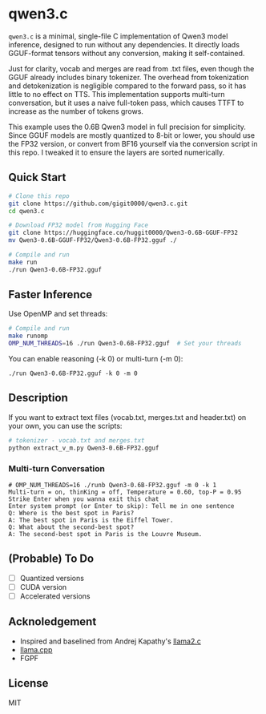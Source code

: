# qwen3.c

`qwen3.c` is a minimal, single-file C implementation of Qwen3 model inference, designed to run without any dependencies. It directly loads GGUF-format tensors without any conversion, making it self-contained.

Just for clarity, vocab and merges are read from .txt files, even though the GGUF  already includes binary tokenizer. The overhead from tokenization and detokenization is negligible compared to the forward pass, so it has little to no effect on TTS. This implementation supports multi-turn conversation, but it uses a naive full-token pass, which causes TTFT to increase as the number of tokens grows.

This example uses the 0.6B Qwen3 model in full precision for simplicity. Since GGUF models are mostly quantized to 8-bit or lower, you should use the FP32 version, or convert from BF16 yourself via the conversion script in this repo. I tweaked it to ensure the layers are sorted numerically. 

## Quick Start

```sh
# Clone this repo
git clone https://github.com/gigit0000/qwen3.c.git
cd qwen3.c

# Download FP32 model from Hugging Face
git clone https://huggingface.co/huggit0000/Qwen3-0.6B-GGUF-FP32
mv Qwen3-0.6B-GGUF-FP32/Qwen3-0.6B-FP32.gguf ./

# Compile and run
make run
./run Qwen3-0.6B-FP32.gguf
```

## Faster Inference
Use OpenMP and set threads:
```sh
# Compile and run
make runomp
OMP_NUM_THREADS=16 ./run Qwen3-0.6B-FP32.gguf  # Set your threads
```

You can enable reasoning (-k 0) or multi-turn (-m 0):
```
./run Qwen3-0.6B-FP32.gguf -k 0 -m 0 
```
## Description

If you want to extract text files (vocab.txt, merges.txt and header.txt) on your own, you can use the scripts:
```sh
# tokenizer - vocab.txt and merges.txt
python extract_v_m.py Qwen3-0.6B-FP32.gguf

```

### Multi-turn Conversation
```
# OMP_NUM_THREADS=16 ./runb Qwen3-0.6B-FP32.gguf -m 0 -k 1
Multi-turn = on, thinKing = off, Temperature = 0.60, top-P = 0.95
Strike Enter when you wanna exit this chat
Enter system prompt (or Enter to skip): Tell me in one sentence
Q: Where is the best spot in Paris?
A: The best spot in Paris is the Eiffel Tower.
Q: What about the second-best spot?
A: The second-best spot in Paris is the Louvre Museum.
```

## (Probable) To Do
- [ ] Quantized versions
- [ ] CUDA version
- [ ] Accelerated versions

## Acknoledgement
- Inspired and baselined from Andrej Kapathy's [llama2.c](https://github.com/karpathy/llama2.c)
- [llama.cpp](https://github.com/ggml-org/llama.cpp)
- FGPF

## License
MIT







